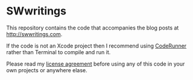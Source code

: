 SWwritings
==========

This repository contains the code that accompanies the blog posts at http://swwritings.com.

If the code is not an Xcode project then I recommend using [CodeRunner](http://krillapps.com/coderunner/) rather than Terminal to compile and run it.

Please read my [license agreement](http://swwritings.com/license_agreement) before using any of this code in your own projects or anywhere elase.